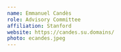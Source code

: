 ```yaml
---
name: Emmanuel Candès
role: Advisory Committee
affiliation: Stanford
website: https://candes.su.domains/
photo: ecandes.jpeg
---
```

